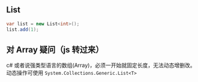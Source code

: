 ## List<T>

```cs
var list = new List<int>();
list.add(1);
```

## 对 Array 疑问（js 转过来）

c# 或者说强类型语言的数组(Array)，必须一开始就固定长度，无法动态增删改。动态操作可使用 `System.Collections.Generic.List<T>`
